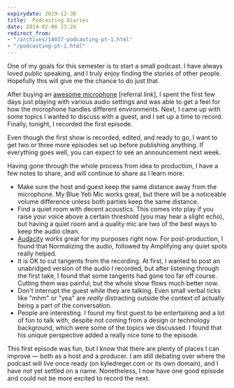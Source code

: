 ```yaml
---
expirydate: 2019-12-30
title:  Podcasting Diaries
date: 2014-02-06 23:28
redirect_from:
- "/archives/14037-podcasting-pt-1.html"
- "/podcasting-pt-1.html"
---
```



One of my goals for this semester is to start a small podcast. I have always loved public speaking, and I truly enjoy finding the stories of other people. Hopefully this will give me the chance to do just that. 

After buying an [awesome microphone](http://www.amazon.com/gp/product/B002VA464S/ref=as_li_ss_tl?ie=UTF8&camp=1789&creative=390957&creativeASIN=B002VA464S&linkCode=as2&tag=kyldre-20) [referral link], I spent the first few days just playing with various audio settings and was able to get a feel for how the microphone handles different environments. Next, I came up with some topics I wanted to discuss with a guest, and I set up a time to record. Finally, tonight, I recorded the first episode.  

Even though the first show is recorded, edited, and ready to go, I want to get two or three more episodes set up before publishing anything. If everything goes well, you can expect to see an announcement next week. 

Having gone through the whole process from idea to production, I have a few notes to share, and will continue to share as I learn more: 

- Make sure the host and guest keep the same distance away from the microphone. My Blue Yeti Mic works great, but there will be a noticeable volume difference unless both parties keep the same distance. 
- Find a quiet room with decent acoustics. This comes into play if you raise your voice above a certain threshold (you may hear a slight echo), but having a quiet room and a quality mic are two of the best ways to keep the audio clean. 
- [Audacity](http://audacity.sourceforge.net/) works great for my purposes right now. For post-production, I found that Normalizing the audio, followed by Amplifying any quiet spots really helped. 
- It is OK to cut tangents from the recording. At first, I wanted to post an unabridged version of the audio I recorded, but after listening through the first take, I found that some tangents had gone too far off course. Cutting them was painful, but the whole show flows much better now. 
- Don't interrupt the guest while they are talking. Even small verbal ticks like "mhm" or "yea" are *really* distracting outside the context of actually being a part of the conversation. 
- People are interesting. I found my first guest to be entertaining and a lot of fun to talk with, despite not coming from a design or technology background, which were some of the topics we discussed. I found that his unique perspective added a really nice tone to the episode. 

This first episode was fun, but I know that there are plenty of places I can improve &mdash; both as a host and a producer. I am still debating over where the podcast will live once ready (on kyledreger.com or its own domain), and I have not yet settled on a name. Nonetheless, I now have one good episode and could not be more excited to record the next. 
